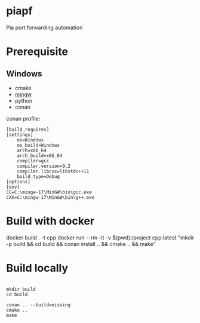 # piapf
Pia port forwarding automation

# Prerequisite

## Windows
* cmake
* [mingw](https://nuwen.net/mingw.html)
* python
* conan

conan profile:
```
[build_requires]
[settings]
    os=Windows
    os_build=Windows
    arch=x86_64
    arch_build=x86_64
    compiler=gcc
    compiler.version=9.2
    compiler.libcxx=libstdc++11
    build_type=Debug
[options]
[env]
CC=C:\mingw-17\MinGW\bin\gcc.exe
CXX=C:\mingw-17\MinGW\bin\g++.exe

```


# Build with docker

docker build . -t cpp
docker run --rm -it -v $(pwd):/project cpp:latest "mkdir -p build && cd build && conan install .. && cmake .. && make"


# Build locally

```

mkdir build
cd build

conan .. --build=missing
cmake ..
make
```
